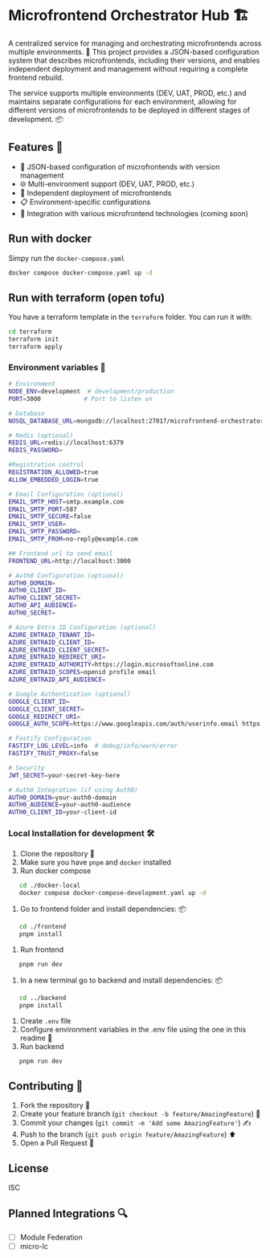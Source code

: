 # Microfrontend Orchestrator Hub 🏗️

A centralized service for managing and orchestrating microfrontends across multiple environments. 🚀 This project provides a JSON-based configuration system that describes microfrontends, including their versions, and enables independent deployment and management without requiring a complete frontend rebuild.

The service supports multiple environments (DEV, UAT, PROD, etc.) and maintains separate configurations for each environment, allowing for different versions of microfrontends to be deployed in different stages of development. 📦

## Features 🎯

- 📝 JSON-based configuration of microfrontends with version management
- 🌐 Multi-environment support (DEV, UAT, PROD, etc.)
- 🚀 Independent deployment of microfrontends
- 📋 Environment-specific configurations
- 🔌 Integration with various microfrontend technologies (coming soon)

## Run with docker

Simpy run the `docker-compose.yaml`

```bash
docker compose docker-compose.yaml up -d
```

## Run with terraform (open tofu)
You have a terraform template in the `terraform` folder. You can run it with:

```bash
cd terraform
terraform init
terraform apply
```

### Environment variables 🔧

```bash
# Environment
NODE_ENV=development  # development/production
PORT=3000            # Port to listen on

# Database
NOSQL_DATABASE_URL=mongodb://localhost:27017/microfrontend-orchestrator

# Redis (optional)
REDIS_URL=redis://localhost:6379
REDIS_PASSWORD=

#Registration control
REGISTRATION_ALLOWED=true
ALLOW_EMBEDDED_LOGIN=true

# Email Configuration (optional)
EMAIL_SMTP_HOST=smtp.example.com
EMAIL_SMTP_PORT=587
EMAIL_SMTP_SECURE=false
EMAIL_SMTP_USER=
EMAIL_SMTP_PASSWORD=
EMAIL_SMTP_FROM=no-reply@example.com

## Frontend url to send email
FRONTEND_URL=http://localhost:3000

# Auth0 Configuration (optional)
AUTH0_DOMAIN=
AUTH0_CLIENT_ID=
AUTH0_CLIENT_SECRET=
AUTH0_API_AUDIENCE=
AUTH0_SECRET=

# Azure Entra ID Configuration (optional)
AZURE_ENTRAID_TENANT_ID=
AZURE_ENTRAID_CLIENT_ID=
AZURE_ENTRAID_CLIENT_SECRET=
AZURE_ENTRAID_REDIRECT_URI=
AZURE_ENTRAID_AUTHORITY=https://login.microsoftonline.com
AZURE_ENTRAID_SCOPES=openid profile email
AZURE_ENTRAID_API_AUDIENCE=

# Google Authentication (optional)
GOOGLE_CLIENT_ID=
GOOGLE_CLIENT_SECRET=
GOOGLE_REDIRECT_URI=
GOOGLE_AUTH_SCOPE=https://www.googleapis.com/auth/userinfo.email https://www.googleapis.com/auth/userinfo.profile

# Fastify Configuration
FASTIFY_LOG_LEVEL=info  # debug/info/warn/error
FASTIFY_TRUST_PROXY=false

# Security
JWT_SECRET=your-secret-key-here

# Auth0 Integration (if using Auth0)
AUTH0_DOMAIN=your-auth0-domain
AUTH0_AUDIENCE=your-auth0-audience
AUTH0_CLIENT_ID=your-client-id
```

### Local Installation for development 🛠️

1. Clone the repository 📝
1. Make sure you have `pnpm` and `docker` installed
1. Run docker compose
```bash
   cd ./docker-local
   docker compose docker-compose-development.yaml up -d
```
1. Go to frontend folder and install dependencies: 📦
```bash
   cd ./frontend
   pnpm install
   ```   
1. Run frontend
```bash
   pnpm run dev
   ```
1. In a new terminal go to backend and install dependencies: 📦
```bash
   cd ../backend
   pnpm install
   ```
1. Create `.env` file
1. Configure environment variables in the .env file using the one in this readme 🔧
1. Run backend
```bash
   pnpm run dev
   ```

## Contributing 🤝

1. Fork the repository 🍴
2. Create your feature branch (`git checkout -b feature/AmazingFeature`) 🌱
3. Commit your changes (`git commit -m 'Add some AmazingFeature'`) ✍️
4. Push to the branch (`git push origin feature/AmazingFeature`) ⬆️
5. Open a Pull Request 🔗

## License

ISC

## Planned Integrations 🔍

- [ ] Module Federation
- [ ] micro-lc